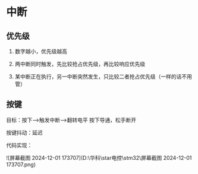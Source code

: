 # 中断

## 优先级

1. 数字越小，优先级越高

2. 两中断同时触发，先比较抢占优先级，再比较响应优先级

3. 某中断正在执行，另一中断突然发生，只比较二者抢占优先级（一样的话不用管）

## 按键

目标：按下—>触发中断—>翻转电平   按下导通，松手断开

按键抖动：延迟

代码实现：

![屏幕截图 2024-12-01 173707](D:\华科\star电控\stm32\屏幕截图 2024-12-01 173707.png)